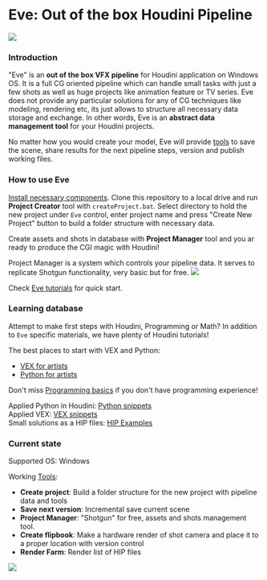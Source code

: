 # Eve: Out of the box Houdini Pipeline
[![](https://live.staticflickr.com/65535/48087908673_fb38ed89fe_o.jpg)](https://live.staticflickr.com/65535/48087908673_fb38ed89fe_o.jpg)

### Introduction
"Eve" is an **out of the box VFX pipeline** for Houdini application on Windows OS. It is a full CG oriented pipeline which can 
handle small tasks with just a few shots as well as huge projects like animation feature or TV series. Eve does not 
provide any particular solutions for any of CG techniques like modeling, rendering etc, its just allows to structure all 
necessary data storage and exchange. In other words, Eve is an **abstract data management tool** for your Houdini projects.

No matter how you would create your model, Eve will provide [tools](https://github.com/kiryha/Houdini/wiki/tools)
 to save the scene, share results for the next pipeline steps, version and publish working files.

### How to use Eve
[Install necessary components](https://github.com/kiryha/Houdini/wiki/pipeline-tutorials#installation). 
Clone this repository to a local drive and run **Project Creator** tool with `createProject.bat`. Select directory to hold the new project under 
`Eve` control, enter project name and press "Create New Project" button to build a folder structure with necessary data.

Create assets and shots in database with **Project Manager** tool and you ar ready to produce the CGI magic with Houdini!

Project Manager is a system which controls your pipeline data. It serves to replicate Shotgun functionality, very basic but for free. 
[![](https://live.staticflickr.com/65535/48056687948_124c55d2fe_o.gif)](https://live.staticflickr.com/65535/48056687948_124c55d2fe_o.gif)

Check [Eve tutorials](https://github.com/kiryha/Houdini/wiki/pipeline-tutorials) for quick start.

### Learning database
Attempt to make first steps with Houdini, Programming or Math? In addition to `Eve` specific materials, we have plenty of Houdini tutorials! 

The best places to start with VEX and Python:
- [VEX for artists](https://github.com/kiryha/Houdini/wiki/vex-for-artists)  
- [Python for artists](https://github.com/kiryha/Houdini/wiki//python-for-artists)

Don't miss [Programming basics](https://github.com/kiryha/Houdini/wiki//programming-basics) if you don't have programming experience!

Applied Python in Houdini: [Python snippets](https://github.com/kiryha/Houdini/wiki/python-snippets)  
Applied VEX: [VEX snippets](https://github.com/kiryha/Houdini/wiki//vex-snippets)   
Small solutions as a HIP files: [HIP Examples](https://github.com/kiryha/Houdini/wiki//examples)

### Current state
Supported OS: Windows  

Working [Tools](https://github.com/kiryha/Houdini/wiki/tools):  
- **Create project**: Build a folder structure for the new project with pipeline data and tools
- **Save next version**: Incremental save current scene
- **Project Manager**: "Shotgun" for free, assets and shots management tool.
- **Create flipbook**: Make a hardware render of shot camera and place it to a proper location with version control
- **Render Farm**: Render list of HIP files

[![](https://live.staticflickr.com/65535/48093904051_82f1509e49_o.jpg)](https://live.staticflickr.com/65535/48093904051_82f1509e49_o.jpg)
